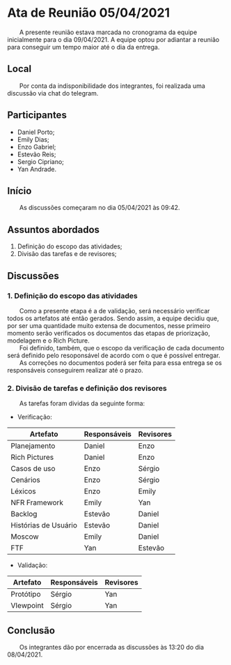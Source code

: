 # Ata de Reunião 05/04/2021
&emsp;&emsp;A presente reunião estava marcada no cronograma da equipe inicialmente para o dia 09/04/2021. A equipe optou por adiantar a reunião para conseguir um tempo maior até o dia da entrega.
## Local

&emsp;&emsp;Por conta da indisponibilidade dos integrantes, foi realizada uma discussão via chat do telegram.

## Participantes
- Daniel Porto;
- Emily Dias;
- Enzo Gabriel;
- Estevão Reis;
- Sergio Cipriano;
- Yan Andrade.

## Início

&emsp;&emsp;As discussões começaram no dia 05/04/2021 às 09:42.

## Assuntos abordados

1. Definição do escopo das atividades;
2. Divisão das tarefas e de revisores;

## Discussões

### 1. Definição do escopo das atividades 
&emsp;&emsp;Como a presente etapa é a de validação, será necessário verificar todos os artefatos até então gerados. Sendo assim, a equipe decidiu que, por ser uma quantidade muito extensa de documentos, nesse primeiro momento serão verificados os documentos das etapas de priorização, modelagem e o Rich Picture.<br>
&emsp;&emsp;Foi definido, também, que o escopo da verificação de cada documento será definido pelo resoponsável de acordo com o que é possível entregar.<br>
&emsp;&emsp;As correções no documentos poderá ser feita para essa entrega se os responsáveis conseguirem realizar até o prazo.

### 2. Divisão de tarefas e definição dos revisores
&emsp;&emsp;As tarefas foram dividas da seguinte forma:

- Verificação:

| Artefato | Responsáveis | Revisores |
|--|--|--|
|Planejamento|Daniel|Enzo|
|Rich Pictures|Daniel|Enzo|
|Casos de uso|Enzo|Sérgio|
|Cenários|Enzo|Sérgio|
|Léxicos|Enzo|Emily|
|NFR Framework|Emily|Yan|
|Backlog|Estevão|Daniel|
|Histórias de Usuário|Estevão|Daniel|
|Moscow|Emily|Daniel|
|FTF|Yan|Estevão|

- Validação:

| Artefato | Responsáveis | Revisores |
|--|--|--|
|Protótipo|Sérgio|Yan|
|VIewpoint|Sérgio|Yan|

## Conclusão
&emsp;&emsp;Os integrantes dão por encerrada as discussões às 13:20 do dia 08/04/2021.
